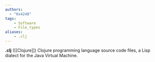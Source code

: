 ```yaml
---
authors:
  - "0x4248"
tags:
    - Software
    - File_types
aliases:
    - .clj
---
```

**.clj** ([[Clojure]]) Clojure programming language source code files, a Lisp dialect for the Java Virtual Machine.
